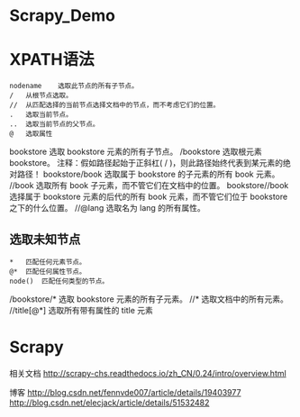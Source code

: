 # Scrapy_Demo
# XPATH语法
```
nodename	选取此节点的所有子节点。
/	从根节点选取。
//	从匹配选择的当前节点选择文档中的节点，而不考虑它们的位置。
.	选取当前节点。
..	选取当前节点的父节点。
@	选取属性
```
bookstore	选取 bookstore 元素的所有子节点。
/bookstore	选取根元素 bookstore。
注释：假如路径起始于正斜杠( / )，则此路径始终代表到某元素的绝对路径！
bookstore/book	选取属于 bookstore 的子元素的所有 book 元素。
//book	选取所有 book 子元素，而不管它们在文档中的位置。
bookstore//book	选择属于 bookstore 元素的后代的所有 book 元素，而不管它们位于 bookstore 之下的什么位置。
//@lang	选取名为 lang 的所有属性。
## 选取未知节点
```
*	匹配任何元素节点。
@*	匹配任何属性节点。
node()	匹配任何类型的节点。
```
/bookstore/*	选取 bookstore 元素的所有子元素。
//*	选取文档中的所有元素。
//title[@*]	选取所有带有属性的 title 元素
# Scrapy
相关文档 
http://scrapy-chs.readthedocs.io/zh_CN/0.24/intro/overview.html

博客 
http://blog.csdn.net/fennvde007/article/details/19403977
http://blog.csdn.net/elecjack/article/details/51532482
